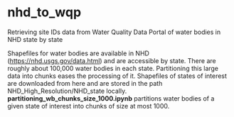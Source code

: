# nhd_to_wqp
Retrieving site IDs data from Water Quality Data Portal of water bodies in NHD state by state 

Shapefiles for water bodies are available in NHD (https://nhd.usgs.gov/data.html) and are accessible by state. There are roughly about 100,000 water bodies in each state. Partitioning this large data into chunks eases the processing of it.
Shapefiles of states of interest are downloaded from here and are stored in the path NHD_High_Resolution/NHD_state locally. 
<b>partitioning_wb_chunks_size_1000.ipynb</b> partitions water bodies of a given state of interest into chunks of size at most 1000. 



